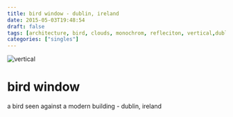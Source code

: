 ```yaml
---
title: bird window - dublin, ireland
date: 2015-05-03T19:48:54
draft: false
tags: [architecture, bird, clouds, monochrom, refleciton, vertical,dublin,ireland]
categories: ["singles"]
---
```

![vertical](/p/sbr-20150503-2965.jpg)
<!--more-->
# bird window
a bird seen against a modern building - dublin, ireland
